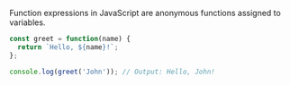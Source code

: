 Function expressions in JavaScript are anonymous functions assigned to variables.

```js
const greet = function(name) {
  return `Hello, ${name}!`;
};

console.log(greet('John')); // Output: Hello, John!

```